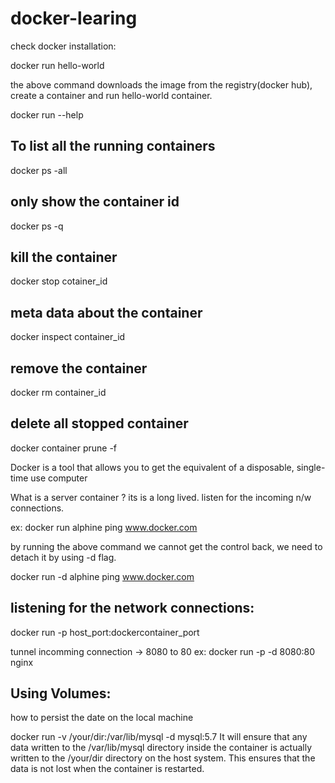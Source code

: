 # docker-learing

check docker installation:

docker run hello-world

the above command downloads the image from the registry(docker hub), 
create a container and run hello-world container.


docker run --help


## To list all the running containers
docker ps -all 

## only show the container id
docker ps -q 

## kill the container
docker stop cotainer_id

## meta data about the container
docker inspect container_id

## remove the container
docker rm container_id

## delete all stopped container
docker container prune -f

Docker is a tool that allows you to get the equivalent of a disposable, single-time use computer

What is a server container ?
its is a long lived.
listen for the incoming n/w connections.

ex: docker run alphine ping www.docker.com

by running the above command we cannot get the control back, we need to detach it by using -d flag.

docker run -d alphine ping www.docker.com 


## listening for the network connections:
docker run -p host_port:dockercontainer_port


tunnel incomming connection -> 8080 to 80
ex: docker run -p -d 8080:80 nginx

## Using Volumes:
how to persist the date on the local machine

docker run -v /your/dir:/var/lib/mysql -d mysql:5.7
It will ensure that any data written to the /var/lib/mysql directory inside the container is actually written to the /your/dir directory on the host system. This ensures that the data is not lost when the container is restarted.
